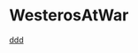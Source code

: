 # WesterosAtWar
[ddd](https://www.hackerearth.com/challenge/hiring/fareye-developer-hiring-challenge/)
